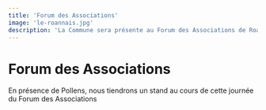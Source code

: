 ```yaml
---
title: 'Forum des Associations'
image: 'le-roannais.jpg'
description: 'La Commune sera présente au Forum des Associations de Roanne le Samed 15 Septembre 2018'
---
```


# Forum des Associations

En présence de Pollens, nous tiendrons un stand au cours de cette journée du Forum des Associations
